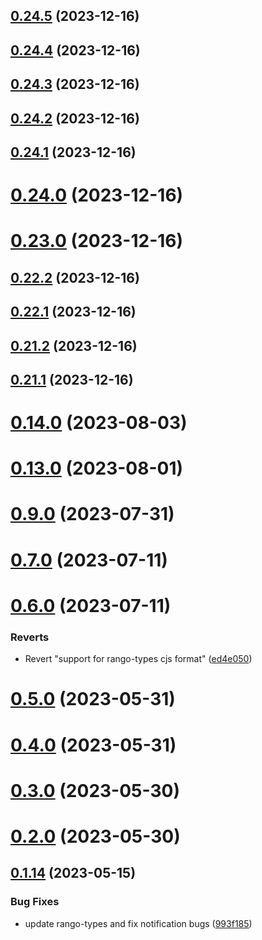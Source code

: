 ## [0.24.5](https://github.com/yeager-eren/rango-client/compare/provider-coinbase@0.24.4...provider-coinbase@0.24.5) (2023-12-16)



## [0.24.4](https://github.com/yeager-eren/rango-client/compare/provider-coinbase@0.24.3...provider-coinbase@0.24.4) (2023-12-16)



## [0.24.3](https://github.com/yeager-eren/rango-client/compare/provider-coinbase@0.24.2...provider-coinbase@0.24.3) (2023-12-16)



## [0.24.2](https://github.com/yeager-eren/rango-client/compare/provider-coinbase@0.24.1...provider-coinbase@0.24.2) (2023-12-16)



## [0.24.1](https://github.com/yeager-eren/rango-client/compare/provider-coinbase@0.24.0...provider-coinbase@0.24.1) (2023-12-16)



# [0.24.0](https://github.com/yeager-eren/rango-client/compare/provider-coinbase@0.23.0...provider-coinbase@0.24.0) (2023-12-16)



# [0.23.0](https://github.com/yeager-eren/rango-client/compare/provider-coinbase@0.22.2...provider-coinbase@0.23.0) (2023-12-16)



## [0.22.2](https://github.com/yeager-eren/rango-client/compare/provider-coinbase@0.22.1...provider-coinbase@0.22.2) (2023-12-16)



## [0.22.1](https://github.com/yeager-eren/rango-client/compare/provider-coinbase@0.21.2...provider-coinbase@0.22.1) (2023-12-16)



## [0.21.2](https://github.com/yeager-eren/rango-client/compare/provider-coinbase@0.21.1-next.68...provider-coinbase@0.21.2) (2023-12-16)



## [0.21.1](https://github.com/yeager-eren/rango-client/compare/provider-coinbase@0.22.0...provider-coinbase@0.21.1) (2023-12-16)



# [0.14.0](https://github.com/rango-exchange/rango-client/compare/provider-coinbase@0.13.0...provider-coinbase@0.14.0) (2023-08-03)



# [0.13.0](https://github.com/rango-exchange/rango-client/compare/provider-coinbase@0.12.0...provider-coinbase@0.13.0) (2023-08-01)



# [0.9.0](https://github.com/rango-exchange/rango-client/compare/provider-coinbase@0.8.0...provider-coinbase@0.9.0) (2023-07-31)



# [0.7.0](https://github.com/rango-exchange/rango-client/compare/provider-coinbase@0.6.0...provider-coinbase@0.7.0) (2023-07-11)



# [0.6.0](https://github.com/rango-exchange/rango-client/compare/provider-coinbase@0.5.0...provider-coinbase@0.6.0) (2023-07-11)


### Reverts

* Revert "support for rango-types cjs format" ([ed4e050](https://github.com/rango-exchange/rango-client/commit/ed4e050bfc0dcde7aeffa6b0d73b02080a5721eb))



# [0.5.0](https://github.com/rango-exchange/rango-client/compare/provider-coinbase@0.4.0...provider-coinbase@0.5.0) (2023-05-31)



# [0.4.0](https://github.com/rango-exchange/rango-client/compare/provider-coinbase@0.3.0...provider-coinbase@0.4.0) (2023-05-31)



# [0.3.0](https://github.com/rango-exchange/rango-client/compare/provider-coinbase@0.2.0...provider-coinbase@0.3.0) (2023-05-30)



# [0.2.0](https://github.com/rango-exchange/rango-client/compare/provider-coinbase@0.1.15...provider-coinbase@0.2.0) (2023-05-30)



## [0.1.14](https://github.com/rango-exchange/rango-client/compare/provider-coinbase@0.1.13...provider-coinbase@0.1.14) (2023-05-15)


### Bug Fixes

* update rango-types and fix notification bugs ([993f185](https://github.com/rango-exchange/rango-client/commit/993f185e0b8c5e5e15a2c65ba2d85d1f9c8daa90))



